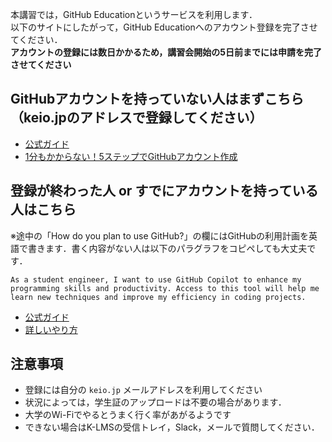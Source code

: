 本講習では，GitHub Educationというサービスを利用します．  
以下のサイトにしたがって，GitHub Educationへのアカウント登録を完了させてください．  
**アカウントの登録には数日かかるため，講習会開始の5日前までには申請を完了させてください**

## GitHubアカウントを持っていない人はまずこちら（keio.jpのアドレスで登録してください）
- [公式ガイド](https://docs.github.com/ja/get-started/start-your-journey/creating-an-account-on-github)
- [1分もかからない！5ステップでGitHubアカウント作成](https://reffect.co.jp/html/create_github_account_first_time)

## 登録が終わった人 or すでにアカウントを持っている人はこちら
※途中の「How do you plan to use GitHub?」の欄にはGitHubの利用計画を英語で書きます．書く内容がない人は以下のパラグラフをコピペしても大丈夫です．
```
As a student engineer, I want to use GitHub Copilot to enhance my programming skills and productivity. Access to this tool will help me learn new techniques and improve my efficiency in coding projects.
```

- [公式ガイド](https://docs.github.com/ja/education/explore-the-benefits-of-teaching-and-learning-with-github-education/github-education-for-students/apply-to-github-education-as-a-student)
- [詳しいやり方](https://zenn.dev/iizuka0000/articles/how-to-apply-for-github-education)

## 注意事項
- 登録には自分の `keio.jp` メールアドレスを利用してください
- 状況によっては，学生証のアップロードは不要の場合があります．
- 大学のWi-Fiでやるとうまく行く率があがるようです
- できない場合はK-LMSの受信トレイ，Slack，メールで質問してください．
